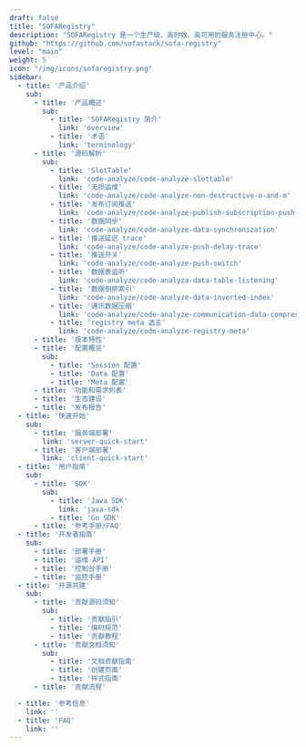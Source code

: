 ```yaml
---
draft: false
title: "SOFARegistry"
description: "SOFARegistry 是一个生产级、高时效、高可用的服务注册中心。"
github: "https://github.com/sofastack/sofa-registry"
level: "main"
weight: 5
icon: "/img/icons/sofaregistry.png"
sidebar:
  - title: '产品介绍'
    sub:
      - title: '产品概述'
        sub:
          - title: 'SOFARegistry 简介'
            link: 'overview'
          - title: '术语'
            link: 'terminology'
      - title: '源码解析'
        sub:
          - title: 'SlotTable'
            link: 'code-analyze/code-analyze-slottable' 
          - title: '无损运维'
            link: 'code-analyze/code-analyze-non-destructive-o-and-m' 
          - title: '发布订阅推送'
            link: 'code-analyze/code-analyze-publish-subscription-push' 
          - title: '数据同步'
            link: 'code-analyze/code-analyze-data-synchronization' 
          - title: '推送延迟 trace'
            link: 'code-analyze/code-analyze-push-delay-trace'
          - title: '推送开关'
            link: 'code-analyze/code-analyze-push-switch' 
          - title: '数据表监听'
            link: 'code-analyze/code-analyza-data-table-listening'
          - title: '数据倒排索引'
            link: 'code-analyze/code-analyze-data-inverted-index'
          - title: '通讯数据压缩'
            link: 'code-analyze/code-analyze-communication-data-compression' 
          - title: 'registry meta 选主'
            link: 'code-analyze/code-analyze-registry-meta'  
      - title: '版本特性'
      - title: '配置概览'
        sub:
          - title: 'Session 配置'
          - title: 'Data 配置'
          - title: 'Meta 配置'
      - title: '功能和需求列表'   
      - title: '生态建设'
      - title: '发布报告'  
  - title: '快速开始'
    sub:
      - title: '服务端部署'
        link: 'server-quick-start'
      - title: '客户端部署'
        link: 'client-quick-start'
  - title: '用户指南'
    sub:
      - title: 'SDK'
        sub:
          - title: 'Java SDK'
            link: 'java-sdk'
          - title: 'Go SDK'
      - title: '参考手册/FAQ'
  - title: '开发者指南'
    sub:
      - title: '部署手册'
      - title: '运维 API'
      - title: '控制台手册'
      - title: '监控手册'      
  - title: '开源共建'
    sub:
      - title: '贡献源码须知'
        sub:
          - title: '贡献指引'
          - title: '编码规范'
          - title: '贡献教程'
      - title: '贡献文档须知'
        sub:
          - title: '文档贡献指南'
          - title: '创建页面'
          - title: '样式指南'
      - title: '贡献流程'  

  - title: '参考信息'
    link: ''
  - title: 'FAQ'
    link: ''
---
```


